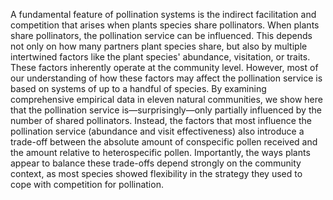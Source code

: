 A fundamental feature of pollination systems is the indirect facilitation and competition that arises when plants species share pollinators. 
When plants share pollinators, the pollination service can be influenced. 
This depends not only on how many partners plant species share, but also by multiple intertwined factors like the plant species' abundance, visitation, or traits. 
These factors inherently operate at the community level. 
However, most of our understanding of how these factors may affect the pollination service is based on systems of up to a handful of species. 
By examining comprehensive empirical data in eleven natural communities, we show here that the pollination service is—surprisingly—only partially influenced by the number of shared pollinators. 
Instead, the factors that most influence the pollination service (abundance and visit effectiveness) also introduce a trade-off between the absolute amount of conspecific pollen received and the amount relative to heterospecific pollen. 
Importantly, the ways plants appear to balance these trade-offs depend strongly on the community context, as most species showed flexibility in the strategy they used to cope with competition for pollination. 
